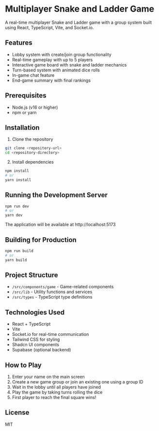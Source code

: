 # Multiplayer Snake and Ladder Game

A real-time multiplayer Snake and Ladder game with a group system built using React, TypeScript, Vite, and Socket.io.

## Features

- Lobby system with create/join group functionality
- Real-time gameplay with up to 5 players
- Interactive game board with snake and ladder mechanics
- Turn-based system with animated dice rolls
- In-game chat feature
- End-game summary with final rankings

## Prerequisites

- Node.js (v16 or higher)
- npm or yarn

## Installation

1. Clone the repository

```bash
git clone <repository-url>
cd <repository-directory>
```

2. Install dependencies

```bash
npm install
# or
yarn install
```

## Running the Development Server

```bash
npm run dev
# or
yarn dev
```

The application will be available at http://localhost:5173

## Building for Production

```bash
npm run build
# or
yarn build
```

## Project Structure

- `/src/components/game` - Game-related components
- `/src/lib` - Utility functions and services
- `/src/types` - TypeScript type definitions

## Technologies Used

- React + TypeScript
- Vite
- Socket.io for real-time communication
- Tailwind CSS for styling
- Shadcn UI components
- Supabase (optional backend)

## How to Play

1. Enter your name on the main screen
2. Create a new game group or join an existing one using a group ID
3. Wait in the lobby until all players have joined
4. Play the game by taking turns rolling the dice
5. First player to reach the final square wins!

## License

MIT

